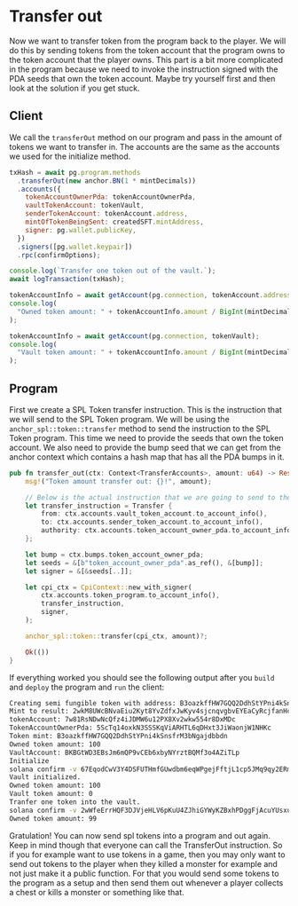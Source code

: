 # Transfer out

Now we want to transfer token from the program back to the player. We will do this by sending tokens from the token account that the program owns to the token account that the player owns. This part is a bit more complicated in the program because we need to invoke the instruction signed with the PDA seeds that own the token account. Maybe try yourself first and then look at the solution if you get stuck.

## Client

We call the `transferOut` method on our program and pass in the amount of tokens we want to transfer in. The accounts are the same as the accounts we used for the initialize method.

```js
txHash = await pg.program.methods
  .transferOut(new anchor.BN(1 * mintDecimals))
  .accounts({
    tokenAccountOwnerPda: tokenAccountOwnerPda,
    vaultTokenAccount: tokenVault,
    senderTokenAccount: tokenAccount.address,
    mintOfTokenBeingSent: createdSFT.mintAddress,
    signer: pg.wallet.publicKey,
  })
  .signers([pg.wallet.keypair])
  .rpc(confirmOptions);

console.log(`Transfer one token out of the vault.`);
await logTransaction(txHash);

tokenAccountInfo = await getAccount(pg.connection, tokenAccount.address);
console.log(
  "Owned token amount: " + tokenAccountInfo.amount / BigInt(mintDecimals)
);

tokenAccountInfo = await getAccount(pg.connection, tokenVault);
console.log(
  "Vault token amount: " + tokenAccountInfo.amount / BigInt(mintDecimals)
);
```

## Program

First we create a SPL Token transfer instruction. This is the instruction that we will send to the SPL Token program. We will be using the `anchor_spl::token::transfer` method to send the instruction to the SPL Token program. This time we need to provide the seeds that own the token account. We also need to provide the bump seed that we can get from the anchor context which contains a hash map that has all the PDA bumps in it.

```rust
pub fn transfer_out(ctx: Context<TransferAccounts>, amount: u64) -> Result<()> {
    msg!("Token amount transfer out: {}!", amount);

    // Below is the actual instruction that we are going to send to the Token program.
    let transfer_instruction = Transfer {
        from: ctx.accounts.vault_token_account.to_account_info(),
        to: ctx.accounts.sender_token_account.to_account_info(),
        authority: ctx.accounts.token_account_owner_pda.to_account_info(),
    };

    let bump = ctx.bumps.token_account_owner_pda;
    let seeds = &[b"token_account_owner_pda".as_ref(), &[bump]];
    let signer = &[&seeds[..]];

    let cpi_ctx = CpiContext::new_with_signer(
        ctx.accounts.token_program.to_account_info(),
        transfer_instruction,
        signer,
    );

    anchor_spl::token::transfer(cpi_ctx, amount)?;

    Ok(())
}
```

If everything worked you should see the following output after you `build` and `deploy` the program and `run` the client:

```bash
Creating semi fungible token with address: B3oazkffHW7GQQ2DdhStYPni4kSnsfrM3bNgajdbbdn
Mint to result: 2wkM8UWcBNvaEiu2Kyt8YvZdfxJwKyv4sjcnqvgbvEYEaCyRcjfanHcQELYNGMxdZWNGCcfrPdAEorPQHR27EHN
tokenAccount: 7w81RsNDwNcQfz4iJDMW6u12PX8Xv2wkw554r8DxMDc
TokenAccountOwnerPda: 5ScTq14oxkN3SSSKqViARHTL6qDHxt3JiWaonjW1NHKc
Token mint: B3oazkffHW7GQQ2DdhStYPni4kSnsfrM3bNgajdbbdn
Owned token amount: 100
VaultAccount: BKBGtWD3EBsJm6mQP9vCEb6xbyNYrztBQMf3o4AZiTLp
Initialize
solana confirm -v 67EqodCwV3Y4DSFUTHmfGUwdbm6eqWPgejFftjL1cp5JMq9qy2ERmBqdLisC14DsWwgHipmNs1azwxZZoQU9ocHd
Vault initialized.
Owned token amount: 100
Vault token amount: 0
Tranfer one token into the vault.
solana confirm -v 2wWfeErrHQF3DJVjeHLV6pKuU4ZJhiGYWyKZBxhPDggFjAcuYUsxu2gVPhWYJhywcJ2XsSeQCRLbZPXTTLbawjxq
Owned token amount: 99
```

Gratulation! You can now send spl tokens into a program and out again.
Keep in mind though that everyone can call the TransferOut instruction.
So if you for example want to use tokens in a game, then you may only want to send out tokens to the player when they killed a monster for example and not just make it a public function.
For that you would send some tokens to the program as a setup and then send them out whenever a player collects a chest or kills a monster or something like that.
